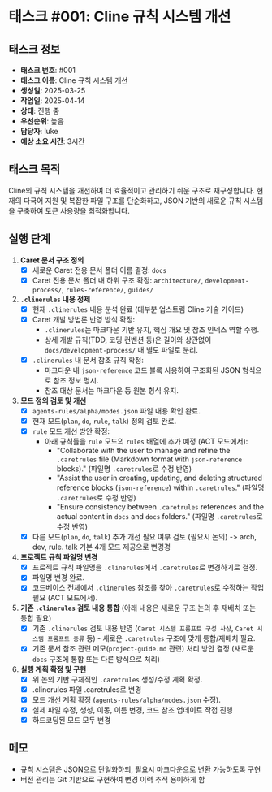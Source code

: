 # 태스크 #001: Cline 규칙 시스템 개선

## 태스크 정보
- **태스크 번호**: #001
- **태스크 이름**: Cline 규칙 시스템 개선
- **생성일**: 2025-03-25
- **작업일**: 2025-04-14
- **상태**: 진행 중
- **우선순위**: 높음
- **담당자**: luke
- **예상 소요 시간**: 3시간

## 태스크 목적
Cline의 규칙 시스템을 개선하여 더 효율적이고 관리하기 쉬운 구조로 재구성합니다. 현재의 다국어 지원 및 복잡한 파일 구조를 단순화하고, JSON 기반의 새로운 규칙 시스템을 구축하여 토큰 사용량을 최적화합니다.

## 실행 단계
1.  **Caret 문서 구조 정의**
    -   [x] 새로운 Caret 전용 문서 폴더 이름 결정: `docs`
    -   [x] Caret 전용 문서 폴더 내 하위 구조 확정: `architecture/`, `development-process/`, `rules-reference/`, `guides/`
2.  **`.clinerules` 내용 정제**
    -   [x] 현재 `.clinerules` 내용 분석 완료 (대부분 업스트림 Cline 기술 가이드)
    -   [x] Caret 개발 방법론 반영 방식 확정:
        *   `.clinerules`는 마크다운 기반 유지, 핵심 개요 및 참조 인덱스 역할 수행.
        *   상세 개발 규칙(TDD, 코딩 컨벤션 등)은 길이와 상관없이 `docs/development-process/` 내 별도 파일로 분리.
    -   [x] `.clinerules` 내 문서 참조 규칙 확정:
        *   마크다운 내 `json-reference` 코드 블록 사용하여 구조화된 JSON 형식으로 참조 정보 명시.
        *   참조 대상 문서는 마크다운 등 원본 형식 유지.
3.  **모드 정의 검토 및 개선**
    -   [x] `agents-rules/alpha/modes.json` 파일 내용 확인 완료.
    -   [x] 현재 모드(`plan`, `do`, `rule`, `talk`) 정의 검토 완료.
    -   [x] `rule` 모드 개선 방안 확정:
        *   아래 규칙들을 `rule` 모드의 `rules` 배열에 추가 예정 (ACT 모드에서):
            - "Collaborate with the user to manage and refine the `.caretrules` file (Markdown format with `json-reference` blocks)." (파일명 `.caretrules`로 수정 반영)
            - "Assist the user in creating, updating, and deleting structured reference blocks (`json-reference`) within `.caretrules`." (파일명 `.caretrules`로 수정 반영)
            - "Ensure consistency between `.caretrules` references and the actual content in `docs` and `docs` folders." (파일명 `.caretrules`로 수정 반영)
    -   [x] 다른 모드(`plan`, `do`, `talk`) 추가 개선 필요 여부 검토 (필요시 논의) -> arch, dev, rule. talk 기본 4개 모드 제공으로 변경경
4.  **프로젝트 규칙 파일명 변경**
    -   [x] 프로젝트 규칙 파일명을 `.clinerules`에서 `.caretrules`로 변경하기로 결정.
    -   [x] 파일명 변경 완료.
    -   [x] 코드베이스 전체에서 `.clinerules` 참조를 찾아 `.caretrules`로 수정하는 작업 필요 (ACT 모드에서).
5.  **기존 `.clinerules` 검토 내용 통합** (아래 내용은 새로운 구조 논의 후 재배치 또는 통합 필요)
    -   [x] 기존 `.clinerules` 검토 내용 반영 (`Caret 시스템 프롬프트 구성 사상`, `Caret 시스템 프롬프트 종류` 등) - 새로운 `.caretrules` 구조에 맞게 통합/재배치 필요.
    -   [x] 기존 문서 참조 관련 메모(`project-guide.md` 관련) 처리 방안 결정 (새로운 `docs` 구조에 통합 또는 다른 방식으로 처리)
6.  **실행 계획 확정 및 구현**
    -   [x] 위 논의 기반 구체적인 `.caretrules` 생성/수정 계획 확정.
    -   [x] .clinerules 파일 .caretrules로 변경
    -   [x] 모드 개선 계획 확정 (`agents-rules/alpha/modes.json` 수정).
    -   [x] 실제 파일 수정, 생성, 이동, 이름 변경, 코드 참조 업데이트 작접 진행
    -   [x] 하드코딩된 모드 모두 변경

## 메모
- 규칙 시스템은 JSON으로 단일화하되, 필요시 마크다운으로 변환 가능하도록 구현
- 버전 관리는 Git 기반으로 구현하여 변경 이력 추적 용이하게 함
